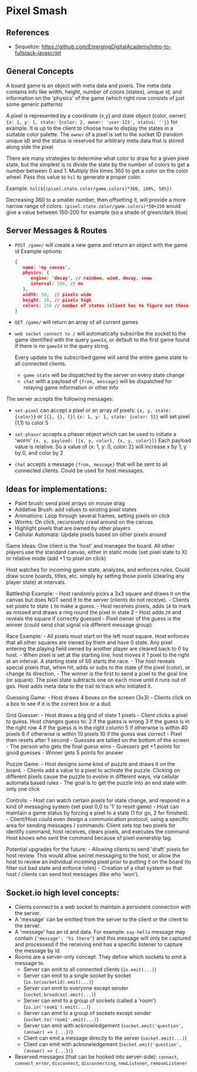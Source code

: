 # Pixel Smash

## References
   - Sequelize: https://github.com/EmergingDigitalAcademy/intro-to-fullstack-javascript

## General Concepts
   A board game is an object with meta data and pixels. The meta data contains info
   like width, height, number of colors (states), unique id, and information on the
   'physics' of the game (which right now consists of just some generic patterns)

   A pixel is represented by a coordinate (x,y) and state object (color, owner)
   `{x: 1, y: 1, state: {color: 2, owner: 'user-123', status: ''}}` for example. 
   It is up to the client to choose how to display the states in a suitable color palette.
   The `owner` of a pixel is set to the socket ID (random unique id) and the
   status is reserved for arbitrary meta data that is stored along side the pixel

   There are many strategies to determine what color to draw for a given pixel state,
   but the simplest is to divide the state by the number of colors to get a 
   number between 0 and 1. Multiply this times 360 to get a color on the color wheel.
   Pass this value to `hsl` to generate a proper color. 

   Example: `hsl(${(pixel.state.color/game.colors)*360, 100%, 50%})`

   Decreasing 360 to a smaller number, then offsetting it, will provide a more narrow
   range of colors. `(pixel.state.color/game.colors)*50+150` would give a value between 150-200 for example (so a shade of green/dark blue)

## Server Messages & Routes
   - `POST /game/` will create a new game and return an object with the game id
      Example options: 
      ``` json
      { 
         name: 'my canvas',
         physics: { 
            engine: 'decay', // rainbow, wind, decay, snow
            interval: 500, // ms
         }, 
         width: 50,  // pixels wide
         height: 20, // pixels high
         colors: 256 // number of states (client has to figure out these mean)
      }
      ```
   - `GET /game/` will return an array of all current games
   - `web socket connect to /` will automatically subscribe the socket to the game
      identified with the query `gameId`, or default to the first game found if
      there is no `gameId` in the query string.

      Every update to the subscribed game will send the entire game state to
      all connected clients.
      - `game-state` will be dispatched by the server on every state change
      - `chat` with a payload of `{from, message}` will be dispatched for
         relaying game information or other info
   
The server accepts the following messages:
   - `set-pixel` can accept a pixel or an array of pixels:
      `{x, y, state: {color}}` or `[{}, {}, {}]`
      `{x: 1, y: 1, state: {color: 5}}` will set pixel (1,1) to color 5
   
   - `set-phaser` accepts a phaser object which can be used to initiate a 'worm'
      `{x, y, payload: [{x, y, color}, {x, y, color}]}` 
         Each payload value is relative. So a value of {x: 1, y: 0, color: 2} will
         increase x by 1, y by 0, and color by 2
   
   - `chat` accepts a message `{from, message}` that will be sent to all connected
      clients. Could be used for host messages.

## Ideas for implementations:
   - Paint brush: send pixel arrays on mouse drag
   - Addative Brush: add values to existing pixel states
   - Animations: Loop through several frames, setting pixels on click
   - Worms: On click, recursively crawl around on the canvas
   - Highlight pixels that are owned by other players
   - Cellular Automata: Update pixels based on other pixels around

   Game Ideas:
   One client is the 'host' and manages the board. All other players use the
   standard canvas, either in static mode (set pixel state to X) or relative mode
   (add +1 to pixel on click)

   Host watches for incoming game state, analyzes, and enforces rules. Could draw
   score boards, titles, etc. simply by setting those pixels (clearing any player
   state) at intervals.

   Battleship Example:
      - Host randomly picks a 3x3 square and draws it on the canvas but does NOT
      send it to the server (clients do not receive).
      - Clients set pixels to state `1` to make a guess. 
      - Host receives pixels, adds `10` to mark as missed and draws
         a ring round the pixel in state 2
      - Host adds `20` and reveals the square if correctly guessed
      - Pixel owner of the guess is the winner (could send chat signal via
         different message group)
   
   Race Example:
      - All pixels must start on the left most square. Host enforces that all 
         other squares are owned by them and have 0 state. Any pixel entering
         the playing field owned by another player are cleared back to 0 by host.
      - When pixel is set at the starting line, host moves it 1 pixel
         to the right at an interval. A starting state of 50 starts the race.
      - The host reveals special pixels that, when hit, adds or subs to the
         state of the pixel (color), or change its direction.
      - The winner is the first to send a pixel to the goal line (or square).
         The pixel state subtracts one on each move until it runs out of gas.
         Host adds meta data to the trail to track who initiated it.

   Guessing Game:
      - Host draws 4 boxes on the screen (3x3)
      - Clients click on a box to see if it is the correct box or a dud.

   Grid Guesser:
      - Host draws a big grid of state 1 pixels
      - Client clicks a pixel to guess. Host changes guess to:
         2 if the guess is wrong
         3 if the guess is in the right row
         4 if the guess is in the right column
         5 if otherwise is within 40 pixels
         6 if otherwise is within 10 pixels
         10 if the guess was correct
      - Pixel then resets after 1 second
      - Guesses are tallied on the bottom of the screen
      - The person who gets the final guess wins
      - Guessers get +1 points for good guesses
      - Winner gets 5 points for answer

   Puzzle Game:
      - Host designs some kind of puzzle and draws it on the board. 
      - Clients add a value to a pixel to activate the puzzle. Clicking
         on different pixels cause the puzzle to evolve in different ways,
         via cellular automata based rules
      - The goal is to get the puzzle into an end state with only one click

   Controls:
      - Host can watch certain pixels for state change, and respond in a 
         kind of messaging system (set pixel 0,0 to '1' to reset game)
      - Host can maintain a game status by forcing a pixel to a state
         (1 for go, 2 for finished).
      - Client/Host could even design a communication protocol, using
         a specific area for sending messages / commands. Client sets
         top two pixels for identify command, host receives, clears 
         pixels, and executes the command. Host knows who sent the
         command because of pixel ownership tag.

   Potential upgrades for the future:
      - Allowing clients to send 'draft' pixels for host review. This would
         allow secret messaging to the host, or allow the host to review
         an individual incoming pixel prior to putting it on the board
         (to filter out bad state and enforce rules)
      - Creation of a chat system so that host / clients can send text
         messages (like who 'won').

## Socket.io high level concepts:
   - Clients connect to a web socket to maintain a persistent connection with the server. 
   - A 'message' can be emitted from the server to the client or the client to the server.
   - A 'message' has an id and data. For example: `say-hello` message may contain `{"message": "hi there"}`
      and this message will only be captured and processesd if the receiving end has a specific
      listener to capture the message by id.
   - Rooms are a server-only concept. They define which sockets to emit a message to.
      - Server can emit to all connected clients (`io.emit(...)`)
      - Server can emit to a single socket by socket (`io.to(socketid).emit(...)`)
      - Server can emit to everyone except sender (`socket.broadcast.emit(...)`)
      - Server can emit to a group of sockets (called a 'room') (`io.in('room1').emit(...)`)
      - Server can emit to a group of sockets except sender (`socket.to('room1'.emit(...)`)
      - Server can emit with acknowledgement (`socket.emit('question', (answer) => {...})`)
      - Client can emit a message directly to the server (`socket.emit(...)`)
      - Client can emit with acknowledgement (`socket.emit('question', (answer) => {...})`)
   - Reserved messages (that can be hooked into server-side):
      `connect`, `connect_error`, `disconnect`, `disconnecting`, `newListener`, `removeListener`
